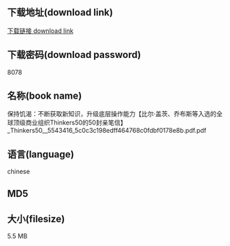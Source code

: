 ## 下载地址(download link)
[下载链接 download link](https://voluble-croquembouche-d321dc.netlify.app/?s=%E4%BF%9D%E6%8C%81%E9%A5%A5%E6%B8%B4%EF%BC%9A%E4%B8%8D%E6%96%AD%E8%8E%B7%E5%8F%96%E6%96%B0%E7%9F%A5%E8%AF%86%EF%BC%8C%E5%8D%87%E7%BA%A7%E5%BA%95%E5%B1%82%E6%93%8D%E4%BD%9C%E8%83%BD%E5%8A%9B%E3%80%90%E6%AF%94%E5%B0%94%C2%B7%E7%9B%96%E8%8C%A8%E3%80%81%E4%B9%94%E5%B8%83%E6%96%AF%E7%AD%89%E5%85%A5%E9%80%89%E7%9A%84%E5%85%A8%E7%90%83%E9%A1%B6%E7%BA%A7%E5%95%86%E4%B8%9A%E7%BB%84%E7%BB%87Thinkers50%E7%9A%8450%E5%B0%81%E4%BA%B2%E7%AC%94%E4%BF%A1%E3%80%91_Thinkers50__5543416_5c0c3c198edff464768c0fdbf0178e8b.pdf)

## 下载密码(download password)
8078

## 名称(book name)
保持饥渴：不断获取新知识，升级底层操作能力【比尔·盖茨、乔布斯等入选的全球顶级商业组织Thinkers50的50封亲笔信】_Thinkers50__5543416_5c0c3c198edff464768c0fdbf0178e8b.pdf.pdf

## 语言(language)
chinese

## MD5


## 大小(filesize)
5.5 MB

